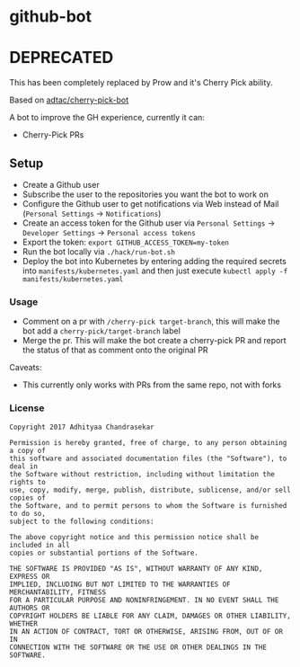 # github-bot

# DEPRECATED

This has been completely replaced by Prow and it's Cherry Pick ability.

Based on [adtac/cherry-pick-bot](https://github.com/adtac/cherry-pick-bot)

A bot to improve the GH experience, currently it can:

* Cherry-Pick PRs

## Setup

* Create a Github user
* Subscribe the user to the repositories you want the bot to work on
* Configure the Github user to get notifications via Web instead of Mail (`Personal Settings` -> `Notifications`)
* Create an access token for the Github user via `Personal Settings` -> `Developer Settings` -> `Personal access tokens`
* Export the token: `export GITHUB_ACCESS_TOKEN=my-token`
* Run the bot locally via `./hack/run-bot.sh`
* Deploy the bot into Kubernetes by entering adding the required secrets into `manifests/kubernetes.yaml` and then
  just execute `kubectl apply -f manifests/kubernetes.yaml`

### Usage

* Comment on a pr with `/cherry-pick target-branch`, this will make the bot add a `cherry-pick/target-branch` label
* Merge the pr. This will make the bot create a cherry-pick PR and report the status of that as comment onto the
  original PR

Caveats:

* This currently only works with PRs from the same repo, not with forks

### License

```
Copyright 2017 Adhityaa Chandrasekar

Permission is hereby granted, free of charge, to any person obtaining a copy of
this software and associated documentation files (the "Software"), to deal in
the Software without restriction, including without limitation the rights to
use, copy, modify, merge, publish, distribute, sublicense, and/or sell copies of
the Software, and to permit persons to whom the Software is furnished to do so,
subject to the following conditions:

The above copyright notice and this permission notice shall be included in all
copies or substantial portions of the Software.

THE SOFTWARE IS PROVIDED "AS IS", WITHOUT WARRANTY OF ANY KIND, EXPRESS OR
IMPLIED, INCLUDING BUT NOT LIMITED TO THE WARRANTIES OF MERCHANTABILITY, FITNESS
FOR A PARTICULAR PURPOSE AND NONINFRINGEMENT. IN NO EVENT SHALL THE AUTHORS OR
COPYRIGHT HOLDERS BE LIABLE FOR ANY CLAIM, DAMAGES OR OTHER LIABILITY, WHETHER
IN AN ACTION OF CONTRACT, TORT OR OTHERWISE, ARISING FROM, OUT OF OR IN
CONNECTION WITH THE SOFTWARE OR THE USE OR OTHER DEALINGS IN THE SOFTWARE.
```
